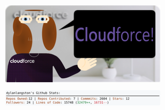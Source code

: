 <!-- 
Version 3.0.153
Built Sun Nov 24 2024 05:19:42 GMT+0000 (Coordinated Universal Time)
-->

<h1 align="center">
  <a href="https://github.com/cf-dlangston/cf-dlangston/tree/master/src" title="Click to View Source">
    <picture width="100%" alt="Dylan">
      <source media="(prefers-color-scheme: dark)" srcset="dylan-dark.svg?version=3.0.153">
      <img src="dylan-light.svg?version=3.0.153" alt="Dylan">
    </picture>
  </a>
</h1>

<div align="center">
  <picture width="100%" alt="Profile Info and Stats">
    <source media="(prefers-color-scheme: dark)" srcset="stats-dark.svg?version=3.0.153">
    <img src="stats-light.svg?version=3.0.153" alt="Profile Info and Stats">
  </picture>
</div>
